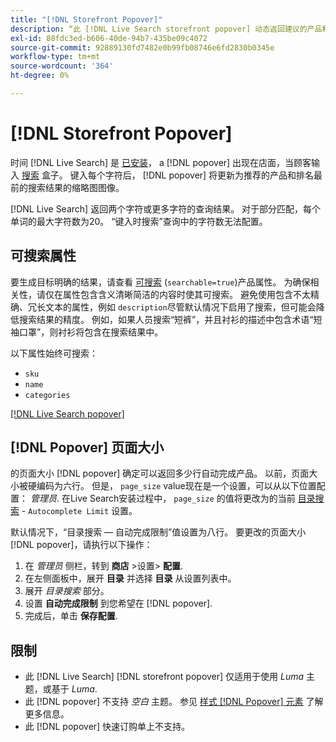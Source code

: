 ```yaml
---
title: "[!DNL Storefront Popover]"
description: “此 [!DNL Live Search storefront popover] 动态返回建议的产品和缩略图。”
exl-id: 88fdc3ed-b606-40de-94b7-435be09c4072
source-git-commit: 92889130fd7482e0b99fb08746e6fd2830b0345e
workflow-type: tm+mt
source-wordcount: '364'
ht-degree: 0%

---
```


# [!DNL Storefront Popover]

时间 [!DNL Live Search] 是 [已安装](install.md)， a [!DNL popover] 出现在店面，当顾客输入 [搜索](https://experienceleague.adobe.com/docs/commerce-admin/catalog/catalog/search/search.html#quick-search) 盒子。 键入每个字符后， [!DNL popover] 将更新为推荐的产品和排名最前的搜索结果的缩略图图像。

[!DNL Live Search] 返回两个字符或更多字符的查询结果。 对于部分匹配，每个单词的最大字符数为20。 “键入时搜索”查询中的字符数无法配置。

## 可搜索属性

要生成目标明确的结果，请查看 [可搜索](https://experienceleague.adobe.com/docs/commerce-admin/catalog/product-attributes/product-attributes.html) (`searchable=true`)产品属性。 为确保相关性，请仅在属性包含含义清晰简洁的内容时使其可搜索。 避免使用包含不太精确、冗长文本的属性，例如 `description`尽管默认情况下启用了搜索，但可能会降低搜索结果的精度。 例如，如果人员搜索“短裤”，并且衬衫的描述中包含术语“短袖口罩”，则衬衫将包含在搜索结果中。

以下属性始终可搜索：

* `sku`
* `name`
* `categories`

[[!DNL Live Search popover]](assets/storefront-search-as-you-type.png)

## [!DNL Popover] 页面大小

的页面大小 [!DNL popover] 确定可以返回多少行自动完成产品。 以前，页面大小被硬编码为六行。 但是， `page_size` value现在是一个设置，可以从以下位置配置： *管理员*. 在Live Search安装过程中， `page_size` 的值将更改为的当前 [目录搜索](https://experienceleague.adobe.com/docs/commerce-admin/config/catalog/catalog.html) - `Autocomplete Limit` 设置。

默认情况下，“目录搜索 — 自动完成限制”值设置为八行。 要更改的页面大小 [!DNL popover]，请执行以下操作：

1. 在 *管理员* 侧栏，转到 **商店** >设置> **配置**.
1. 在左侧面板中，展开 **目录** 并选择 **目录** 从设置列表中。
1. 展开 *目录搜索* 部分。
1. 设置 **自动完成限制** 到您希望在 [!DNL popover].
1. 完成后，单击 **保存配置**.

## 限制

* 此 [!DNL Live Search] [!DNL storefront popover] 仅适用于使用 *Luma* 主题，或基于 *Luma*.
* 此 [!DNL popover] 不支持 *空白* 主题。 参见 [样式 [!DNL Popover] 元素](storefront-popover-styling.md) 了解更多信息。
* 此 [!DNL popover] 快速订购单上不支持。

